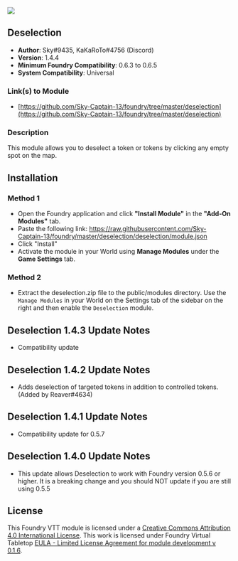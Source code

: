 ![](https://img.shields.io/badge/Foundry-v0.6.3-informational)
## Deselection

* **Author**: Sky#9435, KaKaRoTo#4756 (Discord)
* **Version**: 1.4.4
* **Minimum Foundry Compatibility**: 0.6.3 to 0.6.5
* **System Compatibility**: Universal

### Link(s) to Module
* [https://github.com/Sky-Captain-13/foundry/tree/master/deselection](https://github.com/Sky-Captain-13/foundry/tree/master/deselection)

### Description
This module allows you to deselect a token or tokens by clicking any empty spot on the map.

## Installation
### Method 1
* Open the Foundry application and click **"Install Module"** in the **"Add-On Modules"** tab.
* Paste the following link: https://raw.githubusercontent.com/Sky-Captain-13/foundry/master/deselection/deselection/module.json
* Click "Install"
* Activate the module in your World using **Manage Modules** under the **Game Settings** tab.

### Method 2
* Extract the deselection.zip file to the public/modules directory. Use the `Manage Modules` in your World on the Settings tab of the sidebar on the right and then enable the `Deselection` module.

## Deselection 1.4.3 Update Notes
* Compatibility update

## Deselection 1.4.2 Update Notes
* Adds deselection of targeted tokens in addition to controlled tokens. (Added by Reaver#4634)

## Deselection 1.4.1 Update Notes
* Compatibility update for 0.5.7

## Deselection 1.4.0 Update Notes
* This update allows Deselection to work with Foundry version 0.5.6 or higher. It is a breaking change and you should NOT update if you are still using 0.5.5

## License
This Foundry VTT module is licensed under a [Creative Commons Attribution 4.0 International License](http://creativecommons.org/licenses/by/4.0/).
This work is licensed under Foundry Virtual Tabletop [EULA - Limited License Agreement for module development v 0.1.6](http://foundryvtt.com/pages/license.html).
